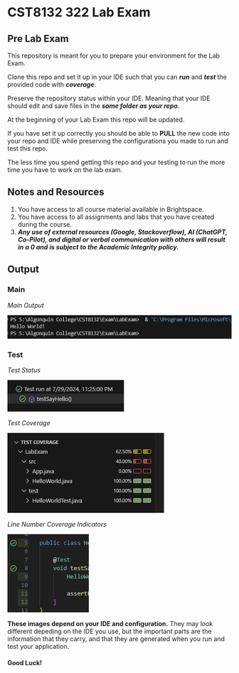 # CST8132 322 Lab Exam

## Pre Lab Exam
This repository is meant for you to prepare your environment for the Lab Exam.

Clone this repo and set it up in your IDE such that you can ***run*** and ***test*** the provided code with ***coverage***.

Preserve the repository status within your IDE. Meaning that your IDE should edit and save files in the ***same folder as your repo***.  

At the beginning of your Lab Exam this repo will be updated. 

If you have set it up correctly you should be able to **PULL** the new code into your repo and IDE while preserving the configurations you made to run and test this repo.

The less time you spend getting this repo and your testing to run the more time you have to work on the lab exam.

## Notes and Resources
1. You have access to all course material available in Brightspace.
2. You have access to all assignments and labs that you have created during the course.
3. ***Any use of external resources (Google, Stackoverflow), AI (ChatGPT, Co-Pilot), and digital or verbal communication with others will result in a 0 and is subject to the Academic Integrity policy.***

## Output

### Main

*Main Output*

![main method output](output/main.png)

### Test

*Test Status*

![test status](output/test.png)

*Test Coverage*

![test coverage](output/coverage.png)

*Line Number Coverage Indicators*

![test coverage line indicators](output/coverage2.png)

**These images depend on your IDE and configuration.**
They may look different depeding on the IDE you use, but the important parts are the information that they carry, and that they are generated when you run and test your application.

#### Good Luck!
